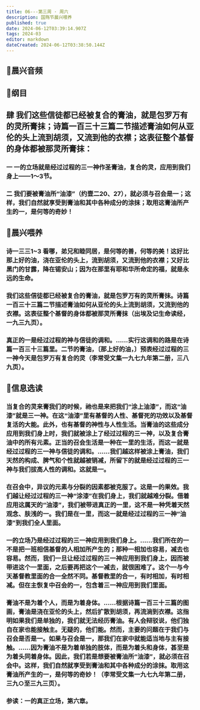 ```yaml
---
title: 06---第三周 · 周六
description: 国殇节晨兴喂养
published: true
date: 2024-06-12T03:39:14.907Z
tags: 2024-03
editor: markdown
dateCreated: 2024-06-12T03:38:50.144Z
---
```


## 🎵晨兴音频

## 📖纲目

## 肆    我们这些信徒都已经被复合的膏油，就是包罗万有的灵所膏抹；诗篇一百三十三篇二节描述膏油如何从亚伦的头上流到胡须，又流到他的衣襟；这表征整个基督的身体都被那灵所膏抹：

### 一    一的立场就是经过过程的三一神作圣膏油，复合的灵，应用到我们身上——1～3节。

### 二    我们要被膏油所“油漆”（约壹二20、27），就必须与召会是一；这样，我们自然就享受到膏油和其中各种成分的涂抹；取用这膏油所产生的一，是何等的奇妙！

## 📖晨兴喂养

### 诗一三三1~3    看哪，弟兄和睦同居，是何等的善，何等的美！这好比那上好的油，浇在亚伦的头上，流到胡须，又流到他的衣襟；又好比黑门的甘露，降在锡安山；因为在那里有耶和华所命定的福，就是永远的生命。

### 我们这些信徒都已经被复合的膏油，就是包罗万有的灵所膏抹。诗篇一百三十三篇二节描述膏油如何从亚伦的头上流到胡须，又流到他的衣襟。这表征整个基督的身体都被那灵所膏抹（出埃及记生命读经，一九三九页）。

### 真正的一是经过过程的神与信徒的调和。……实行这调和的路是在诗篇一百三十三篇里。二节的膏油，〔那上好的油，〕预表经过过程的三一神今天是包罗万有复合的灵（李常受文集一九七九年第二册，三八九页）。

## 📖信息选读

### 当复合的灵来膏我们的时候，祂也是来把我们“涂上油漆”，而这“油漆”就是三一神。在这“油漆”里有基督的人性、基督死的功效以及基督复活的大能。此外，也有基督的神性与人性生活。当膏油的这些成分应用到我们身上时，我们就被涂上了经过过程的三一神，以及复合膏油中的所有元素。正当的召会生活是一种在一里的生活，而这一就是经过过程的三一神与信徒的调和。……我们越这样被涂上膏油，我们天然的构成、脾气和个性就越被销减，所留下的就是经过过程的三一神与我们拔高人性的调和。这就是一。

### 在召会中，异议的元素与分裂的因素都被克服了。这是一的果效。我们越让经过过程的三一神“涂漆”在我们身上，我们就越难分裂。借着应用这属天的“油漆”，我们被带进真正的一里，这不是一种凭着天然观念、肤浅的一。我们是在一里，而这一就是经过过程的三一神“油漆”到我们全人里面。

### 一的立场乃是经过过程的三一神应用到我们身上。……我们所在的一不是把一班相信基督的人相加所产生的；那种一相加也容易，减去也容易。然而，我们一旦让经过过程的三一神应用到我们身上，因而被带进这个一里面，之后要再把这个一减去，就很困难了。这个一与今天基督教里面的合一全然不同。基督教里的合一，有时相加，有时相减。但在主恢复中召会的一，包含着三一神应用到我们里面。

### 膏油不是为着个人，而是为着身体。……根据诗篇一百三十三篇的图画，膏油是浇在亚伦的头上，然后扩散到胡须，再流淌到衣襟。这指明如果我们是单独的，我们就无法经历膏油。有人会辩驳说，他们独自在家也能接触主。无疑的，他们能。然而，主要的问题在于我们与召会是否是一。如果与召会是一，那我们在家中就能适当地与主有接触。……因为膏油不是为着单独的肢体，而是为着头和身体，甚至是为着头同着身体。因此，我们若是想要被膏油所“油漆”，就必须在召会中。这样，我们自然就享受到膏油和其中各种成分的涂抹。取用这膏油所产生的一，是何等的奇妙！（李常受文集一九七九年第二册，三九○至三九三页）。

### 参读：一的真正立场，第六章。
<!-- Google tag (gtag.js) -->
<script async src="https://www.googletagmanager.com/gtag/js?id=G-1P8709Z16T"></script>
<script>
  window.dataLayer = window.dataLayer || [];
  function gtag(){dataLayer.push(arguments);}
  gtag('js', new Date());

  gtag('config', 'G-1P8709Z16T');
</script>
